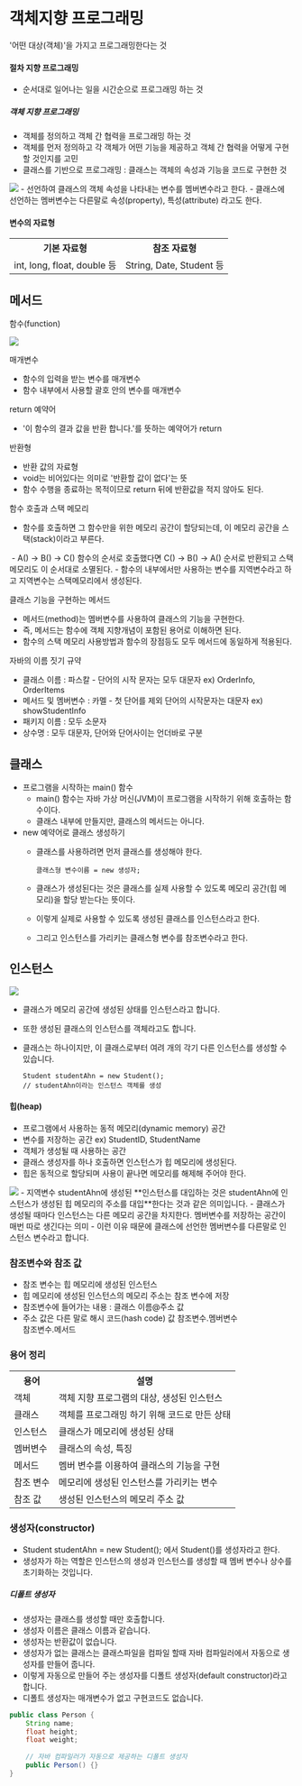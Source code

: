 # 객체지향 프로그래밍
'어떤 대상(객체)'을 가지고 프로그래밍한다는 것

#### 절차 지향 프로그래밍
- 순서대로 일어나는 일을 시간순으로 프로그래밍 하는 것

##### 객체 지향 프로그래밍 
- 객체를 정의하고 객체 간 협력을 프로그래밍 하는 것
- 객체를 먼저 정의하고 각 객체가 어떤 기능을 제공하고 객체 간 협력을 어떻게 구현할 것인지를 고민
- 클래스를 기반으로 프로그래밍 : 클래스는 객체의 속성과 기능을 코드로 구현한 것<br>
<img src="../img/클래스.png">
- 선언하여 클래스의 객체 속성을 나타내는 변수를 멤버변수라고 한다.
- 클래스에 선언하는 멤버변수는 다른말로 속성(property), 특성(attribute) 라고도 한다.

#### 변수의 자료형
<table>
    <tr>
        <th>기본 자료형</th>
        <th>참조 자료형</th>
    </tr>
    <tr>
        <td>int, long, float, double 등</td>
        <td>String, Date, Student 등</td>
    </tr>
</table>

## 메서드
함수(function)

<img src="../img/함수정의.png"> 

매개변수
- 함수의 입력을 받는 변수를 매개변수
- 함수 내부에서 사용할 괄호 안의 변수를 매개변수

return 예약어
- '이 함수의 결과 값을 반환 합니다.'를 뜻하는 예약어가 return

반환형
- 반환 값의 자료형
- void는 비어있다는 의미로 '반환할 값이 없다'는 뜻
- 함수 수행을 종료하는 목적이므로 return 뒤에 반환값을 적지 않아도 된다.

함수 호출과 스택 메모리
- 함수를 호출하면 그 함수만을 위한 메모리 공간이 할당되는데, 이 메모리 공간을 스택(stack)이라고 부른다.
<img src = "">
- A() -> B() -> C() 함수의 순서로 호출했다면 C() -> B() -> A() 순서로 반환되고 스택 메모리도 이 순서대로 소멸된다.
- 함수의 내부에서만 사용하는 변수를 지역변수라고 하고 지역변수는 스택메모리에서 생성된다.

클래스 기능을 구현하는 메서드
- 메서드(method)는 멤버변수를 사용하여 클래스의 기능을 구현한다.
- 즉, 메서드는 함수에 객체 지향개념이 포함된 용어로 이해하면 된다.
- 함수의 스택 메모리 사용방법과 함수의 장점등도 모두 메서드에 동일하게 적용된다.

자바의 이름 짓기 규약
- 클래스 이름 : 파스칼 - 단어의 시작 문자는 모두 대문자 ex) OrderInfo, OrderItems
- 메서드 및 멤버변수 : 카멜 - 첫 단어를 제외 단어의 시작문자는 대문자 ex) showStudentInfo
- 패키지 이름 : 모두 소문자
- 상수명 : 모두 대문자, 단어와 단어사이는 언더바로 구분

## 클래스
- 프로그램을 시작하는 main() 함수
  - main() 함수는 자바 가상 머신(JVM)이 프로그램을 시작하기 위해 호출하는 함수이다.
  - 클래스 내부에 만들지만, 클래스의 메서드는 아니다.
- new 예약어로 클래스 생성하기
  - 클래스를 사용하려면 먼저 클래스를 생성해야 한다.   

        클래스형 변수이름 = new 생성자;
  - 클래스가 생성된다는 것은 클래스를 실제 사용할 수 있도록 메모리 공간(힙 메모리)을 할당 받는다는 뜻이다.
  - 이렇게 실제로 사용할 수 있도록 생성된 클래스를 인스턴스라고 한다.
  - 그리고 인스턴스를 가리키는 클래스형 변수를 참조변수라고 한다.

## 인스턴스
<img src="../img/객체_클래스_인스턴스.png"><br>
- 클래스가 메모리 공간에 생성된 상태를 인스턴스라고 합니다.
- 또한 생성된 클래스의 인스턴스를 객체라고도 합니다.
- 클래스는 하나이지만, 이 클래스로부터 여려 개의 각기 다른 인스턴스를 생성할 수 있습니다.

      Student studentAhn = new Student();
      // studentAhn이라는 인스턴스 객체를 생성

#### 힙(heap)
- 프로그램에서 사용하는 동적 메모리(dynamic memory) 공간
- 변수를 저장하는 공간 ex) StudentID, StudentName
- 객체가 생성될 때 사용하는 공간
- 클래스 생성자를 하나 호출하면 인스턴스가 힙 메모리에 생성된다.
- 힙은 동적으로 할당되며 사용이 끝나면 메모리를 해제해 주어야 한다.
<img src="../img/힙메모리1.png">
- 지역변수 studentAhn에 생성된 **인스턴스를 대입하는 것은 studentAhn에 인스턴스가 생성된 힙 메모리의 주소를 대입**한다는 것과 같은 의미입니다.
- 클래스가 생성될 때마다 인스턴스는 다른 메모리 공간을 차지한다.
  멤버변수를 저장하는 공간이 매번 따로 생긴다는 의미
- 이런 이유 때문에 클래스에 선언한 멤버변수를 다른말로 인스턴스 변수라고 합니다.

### 참조변수와 참조 값
- 참조 변수는 힙 메모리에 생성된 인스턴스
- 힙 메모리에 생성된 인스턴스의 메모리 주소는 참조 변수에 저장
- 참조변수에 들어가는 내용 : 클래스 이름@주소 값
- 주소 값은 다른 말로 해시 코드(hash code) 값
참조변수.멤버변수<br>
참조변수.메서드

### 용어 정리
<table>
  <tr>
    <th>용어</th>
    <th>설명</th>
  </tr>
  <tr>
    <td>객체</td>
    <td>객체 지향 프로그램의 대상, 생성된 인스턴스
    </td>
  </tr>
  <tr>
    <td>클래스</td>
    <td>객체를 프로그래밍 하기 위해 코드로 만든 상태</td>
  </tr>
  <tr>
    <td>인스턴스</td>
    <td>클래스가 메모리에 생성된 상태</td>
  </tr>
  <tr>
    <td>멤버변수</td>
    <td>클래스의 속성, 특징</td>
  </tr>
  <tr>
    <td>메서드</td>
    <td>멤버 변수를 이용하여 클래스의 기능을 구현</td>
  </tr>
<tr>
  <td>참조 변수</td>
  <td>메모리에 생성된 인스턴스를 가리키는 변수</td>
</tr>
<tr>
  <td>참조 값</td>
  <td>생성된 인스턴스의 메모리 주소 값</td>
</tr>
</table>

### 생성자(constructor)
- Student studentAhn = new Student(); 에서 Student()를 생성자라고 한다.
- 생성자가 하는 역할은 인스턴스의 생성과 인스턴스를 생성할 때 멤버 변수나 상수를 초기화하는 것입니다.

##### 디폴트 생성자
- 생성자는 클래스를 생성할 때만 호출합니다.
- 생성자 이름은 클래스 이름과 같습니다.
- 생성자는 반환값이 없습니다.
- 생성자가 없는 클래스는 클래스파일을 컴파일 할때 자바 컴파일러에서 자동으로 생성자를 만들어 줍니다.
- 이렇게 자동으로 만들어 주는 생성자를 디폴트 생성자(default constructor)라고 합니다.
- 디폴트 생성자는 매개변수가 없고 구현코드도 없습니다.
```java
public class Person {
	String name;
	float height;
	float weight;
	
	// 자바 컴파일러가 자동으로 제공하는 디폴트 생성자
	public Person() {} 
}
```